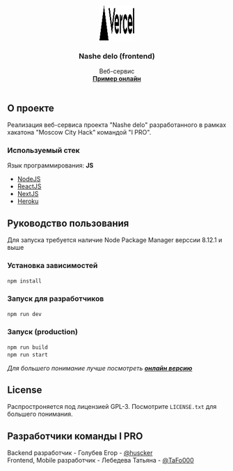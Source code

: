 
<!-- PROJECT LOGO -->
<br />
<div align="center">
  <a href="https://github.com/i-pro-hackaton/frontend-react">
    <img src="public/vercel.svg" alt="Logo" width="80" height="80">
  </a>

<h3 align="center">Nashe delo (frontend)</h3>

  <p align="center">
    Веб-сервис
    <br />
    <a href="https://i-pro-backend.herokuapp.com/docs"><strong>Пример онлайн</strong></a>
    <br />
    <br />
</div>




<!-- ABOUT THE PROJECT -->
## О проекте

Реализация веб-сервиса проекта "Nashe delo" разработанного в рамках хакатона "Moscow City Hack"  командой "I PRO".




### Используемый стек
Язык программирования: **JS**
* [NodeJS](https://nodejs.org/en/)
* [ReactJS](https://reactjs.org/)
* [NextJS](https://nextjs.org/)
* [Heroku](https://heroku.com)



<!-- GETTING STARTED -->
## Руководство пользования

Для запуска требуется наличие Node Package Manager верссии 8.12.1 и выше

### Установка зависимостей

  ```sh
 npm install
  ```

### Запуск для разработчиков

  ```sh
  npm run dev
  ```
### Запуск (production)

```sh
npm run build
npm run start
```

<i>Для большего понимание лучше посмотреть  <a href="https://i-pro-backend.herokuapp.com/docs"><strong>онлайн версию</strong></a></i>




<!-- LICENSE -->
## License

Распростроняется под лицензией GPL-3. Посмотрите `LICENSE.txt` для большего понимания.


<!-- CONTACT -->
## Разработчики команды I PRO

Backend разработчик - Голубев Егор - [@huscker](https://github.com/huscker) \
Frontend, Mobile разработчик - Лебедева Татьяна - [@TaFo000](https://github.com/TaFo000)

